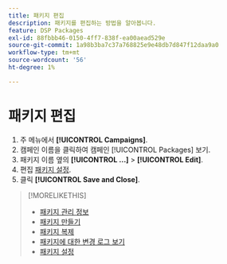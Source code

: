 ```yaml
---
title: 패키지 편집
description: 패키지를 편집하는 방법을 알아봅니다.
feature: DSP Packages
exl-id: 88fbbb46-0150-4ff7-838f-ea00aead529e
source-git-commit: 1a98b3ba7c37a768825e9e48db7d847f12daa9a0
workflow-type: tm+mt
source-wordcount: '56'
ht-degree: 1%

---
```


# 패키지 편집

1. 주 메뉴에서 **[!UICONTROL Campaigns]**.
1. 캠페인 이름을 클릭하여 캠페인 [!UICONTROL Packages] 보기.
1. 패키지 이름 옆의  **[!UICONTROL ...]** > **[!UICONTROL Edit]**.
1. 편집 [패키지 설정](package-settings.md).
1. 클릭 **[!UICONTROL Save and Close]**.

>[!MORELIKETHIS]
>
>* [패키지 관리 정보](package-about.md)
>* [패키지 만들기](package-create.md)
>* [패키지 복제](package-duplicate.md)
>* [패키지에 대한 변경 로그 보기](package-change-log.md)
>* [패키지 설정](package-settings.md)

